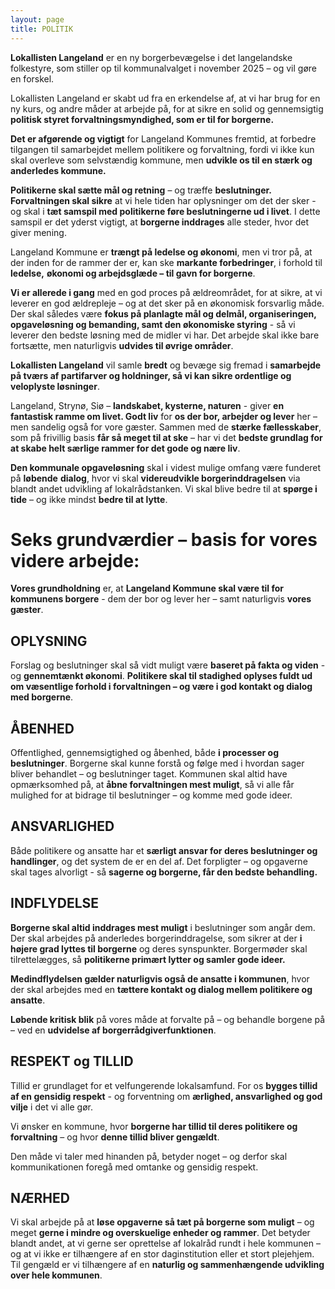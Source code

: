 ```yaml
---
layout: page
title: POLITIK
---
```


**Lokallisten Langeland** er en ny borgerbevægelse i det langelandske folkestyre, som stiller op til kommunalvalget i november 2025 – og vil gøre en forskel.

Lokallisten Langeland er skabt ud fra en erkendelse af, at vi har brug for en ny kurs, og andre måder at arbejde på, for at sikre en solid og gennemsigtig **politisk styret forvaltningsmyndighed, som er til for borgerne.**

**Det er afgørende og vigtigt** for Langeland Kommunes fremtid, at forbedre tilgangen til samarbejdet mellem politikere og forvaltning, fordi vi ikke kun skal overleve som selvstændig kommune, men **udvikle os til en stærk og anderledes kommune.**

**Politikerne skal sætte mål og retning** – og træffe **beslutninger.** **Forvaltningen skal sikre** at vi hele tiden har oplysninger om det der sker - og skal i **tæt samspil med politikerne føre beslutningerne ud i livet**. I dette samspil er det yderst vigtigt, at **borgerne inddrages** alle steder, hvor det giver mening.

Langeland Kommune er **trængt på ledelse og økonomi**, men vi tror på, at der inden for de rammer der er, kan ske **markante forbedringer**, i forhold til **ledelse,** **økonomi og arbejdsglæde – til gavn for borgerne**.

**Vi er allerede i gang** med en god proces på ældreområdet, for at sikre, at vi leverer en god ældrepleje – og at det sker på en økonomisk forsvarlig måde. Der skal således være **fokus på planlagte mål og delmål, organiseringen, opgaveløsning og bemanding, samt den økonomiske styring** - så vi leverer den bedste løsning med de midler vi har. Det arbejde skal ikke bare fortsætte, men naturligvis **udvides til øvrige områder**.

**Lokallisten Langeland** vil samle **bredt** og bevæge sig fremad i **samarbejde på tværs af partifarver og holdninger, så vi kan sikre ordentlige og veloplyste løsninger**.

Langeland, Strynø, Siø – **landskabet, kysterne, naturen** - giver **en fantastisk ramme om livet. Godt liv** for **os der bor, arbejder og lever** her – men sandelig også for vore gæster. Sammen med de **stærke fællesskaber**, som på frivillig basis **får så meget til at ske** – har vi det **bedste grundlag for at skabe helt særlige rammer for det gode og nære liv**.

**Den kommunale opgaveløsning** skal i videst mulige omfang være funderet på **løbende** **dialog**, hvor vi skal **videreudvikle borgerinddragelsen** via blandt andet udvikling af lokalrådstanken. Vi skal blive bedre til at **spørge i tide** – og ikke mindst **bedre til at lytte**.

# Seks grundværdier – basis for vores videre arbejde:

**Vores grundholdning** er, at **Langeland Kommune skal være til for kommunens borgere** - dem der bor og lever her – samt naturligvis **vores gæster**.

## OPLYSNING

Forslag og beslutninger skal så vidt muligt være **baseret på fakta og viden** - og **gennemtænkt økonomi**. **Politikere skal til stadighed oplyses fuldt ud om væsentlige forhold i forvaltningen – og være i god kontakt og dialog med borgerne**.

## ÅBENHED

Offentlighed, gennemsigtighed og åbenhed, både **i processer og beslutninger**. Borgerne skal kunne forstå og følge med i hvordan sager bliver behandlet – og beslutninger taget. Kommunen skal altid have opmærksomhed på, at **åbne forvaltningen mest muligt**, så vi alle får mulighed for at bidrage til beslutninger – og komme med gode ideer.

## ANSVARLIGHED

Både politikere og ansatte har et **særligt ansvar for deres beslutninger og handlinger**, og det system de er en del af. Det forpligter – og opgaverne skal tages alvorligt - så **sagerne og borgerne, får den bedste behandling.**

## INDFLYDELSE

**Borgerne skal altid inddrages mest muligt** i beslutninger som angår dem. Der skal arbejdes på anderledes borgerinddragelse, som sikrer at der **i højere grad lyttes til borgerne** og deres synspunkter. Borgermøder skal tilrettelægges, så **politikerne primært lytter og samler gode ideer.**

**Medindflydelsen gælder naturligvis også de ansatte i kommunen**, hvor der skal arbejdes med en **tættere kontakt og dialog mellem politikere og ansatte**.

**Løbende kritisk blik** på vores måde at forvalte på – og behandle borgene på – ved en **udvidelse af borgerrådgiverfunktionen**.

## RESPEKT og TILLID

Tillid er grundlaget for et velfungerende lokalsamfund. For os **bygges tillid af en gensidig respekt** \- og forventning om **ærlighed, ansvarlighed og god vilje** i det vi alle gør.

Vi ønsker en kommune, hvor **borgerne har tillid til deres politikere og forvaltning** – og hvor **denne tillid bliver gengældt**.

Den måde vi taler med hinanden på, betyder noget – og derfor skal kommunikationen foregå med omtanke og gensidig respekt.

## NÆRHED

Vi skal arbejde på at **løse opgaverne så tæt på borgerne som muligt** – og meget **gerne i mindre og overskuelige enheder og rammer**. Det betyder blandt andet, at vi gerne ser oprettelse af lokalråd rundt i hele kommunen – og at vi ikke er tilhængere af en stor daginstitution eller et stort plejehjem. Til gengæld er vi tilhængere af en **naturlig og sammenhængende udvikling over hele kommunen**.
